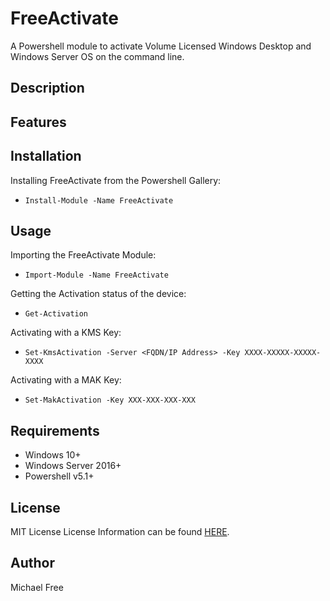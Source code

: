 # FreeActivate
A Powershell module to activate Volume Licensed Windows Desktop and Windows Server OS on the command line.

## Description

## Features

## Installation
Installing FreeActivate from the Powershell Gallery:
  - ```Install-Module -Name FreeActivate```

## Usage
Importing the FreeActivate Module:
  - ```Import-Module -Name FreeActivate```

Getting the Activation status of the device:
  - ```Get-Activation```

Activating with a KMS Key:
  - ```Set-KmsActivation -Server <FQDN/IP Address> -Key XXXX-XXXXX-XXXXX-XXXX```

Activating with a MAK Key:
  - ```Set-MakActivation -Key XXX-XXX-XXX-XXX```

## Requirements
- Windows 10+
- Windows Server 2016+
- Powershell v5.1+

## License
MIT License
License Information can be found [HERE](https://github.com/Michael-Free/FreeActivate/blob/main/LICENSE).

## Author
Michael Free
